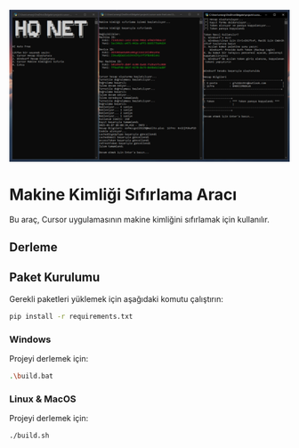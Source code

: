 ![AI Free](ai-free.png)

# Makine Kimliği Sıfırlama Aracı

Bu araç, Cursor uygulamasının makine kimliğini sıfırlamak için kullanılır.

## Derleme

## Paket Kurulumu

Gerekli paketleri yüklemek için aşağıdaki komutu çalıştırın:

```bash
pip install -r requirements.txt
```

### Windows
Projeyi derlemek için:

```bash
.\build.bat
```

### Linux & MacOS
Projeyi derlemek için:

```bash
./build.sh
```
